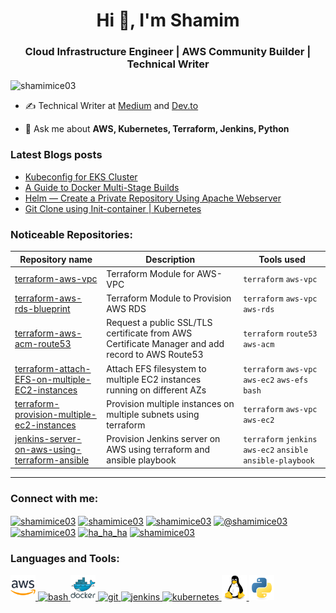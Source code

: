 <h1 align="center">Hi 👋, I'm Shamim </h1>
<h3 align="center"> Cloud Infrastructure Engineer | AWS Community Builder | Technical Writer </h3>

<p align="left"> <img src="https://komarev.com/ghpvc/?username=shamimice03&label=Profile%20views&color=0e75b6&style=flat" alt="shamimice03" /> </p>

-  ✍️ Technical Writer at [Medium](https://medium.com/@shamimice03) and [Dev.to](https://dev.to/shamimice03)

- 💬 Ask me about **AWS, Kubernetes, Terraform, Jenkins, Python**

### Latest Blogs posts
<!-- BLOG-POST-LIST:START -->
- [Kubeconfig for EKS Cluster](https://dev.to/aws-builders/kubeconfig-for-eks-cluster-4aga)
- [A Guide to Docker Multi-Stage Builds](https://dev.to/shamimice03/a-guide-to-docker-multi-stage-builds-2mcn)
- [Helm — Create a Private Repository Using Apache Webserver](https://dev.to/shamimice03/helm-create-a-private-repository-using-apache-webserver-4ofc)
- [Git Clone using Init-container | Kubernetes](https://dev.to/shamimice03/git-clone-using-init-container-kubernetes-3id4)
<!-- BLOG-POST-LIST:END -->

### Noticeable Repositories:
|  Repository name  | Description|  Tools used |
|-------------------------------|-------------------------------|-----------------------------|
| [terraform-aws-vpc](https://github.com/shamimice03/terraform-aws-vpc)   |Terraform Module for AWS-VPC |  `terraform` `aws-vpc` | 
| [terraform-aws-rds-blueprint](https://github.com/shamimice03/terraform-aws-rds-blueprint) | Terraform Module to Provision AWS RDS |  `terraform` `aws-vpc` `aws-rds` |
| [terraform-aws-acm-route53](https://github.com/shamimice03/terraform-aws-acm-route53)|Request a public SSL/TLS certificate from AWS Certificate Manager and add record to AWS Route53| `terraform` `route53` `aws-acm` |
| [terraform-attach-EFS-on-multiple-EC2-instances](https://github.com/shamimice03/terraform-attach-EFS-on-multiple-EC2-instances) | Attach EFS filesystem to multiple EC2 instances running on different AZs | `terraform` `aws-vpc` `aws-ec2` `aws-efs` `bash` |
| [terraform-provision-multiple-ec2-instances](https://github.com/shamimice03/terraform-provision-multiple-ec2-instances) | Provision multiple instances on multiple subnets using terraform | `terraform` `aws-vpc` `aws-ec2` |
| [jenkins-server-on-aws-using-terraform-ansible](https://github.com/shamimice03/jenkins-server-on-aws-using-terraform-ansible)| Provision Jenkins server on AWS using terraform and ansible playbook | `terraform` `jenkins` `aws-ec2` `ansible` `ansible-playbook` |

****

<h3 align="left">Connect with me:</h3>
<p align="left">
<a href="https://dev.to/shamimice03" target="blank"><img align="center" src="https://raw.githubusercontent.com/rahuldkjain/github-profile-readme-generator/master/src/images/icons/Social/devto.svg" alt="shamimice03" height="30" width="40" /></a>
<a href="https://twitter.com/shamimice03" target="blank"><img align="center" src="https://raw.githubusercontent.com/rahuldkjain/github-profile-readme-generator/master/src/images/icons/Social/twitter.svg" alt="shamimice03" height="30" width="40" /></a>
<a href="https://linkedin.com/in/shamimice03" target="blank"><img align="center" src="https://raw.githubusercontent.com/rahuldkjain/github-profile-readme-generator/master/src/images/icons/Social/linked-in-alt.svg" alt="shamimice03" height="30" width="40" /></a>
<a href="https://medium.com/@shamimice03" target="blank"><img align="center" src="https://raw.githubusercontent.com/rahuldkjain/github-profile-readme-generator/master/src/images/icons/Social/medium.svg" alt="@shamimice03" height="30" width="40" /></a>
<a href="https://www.codechef.com/users/shamimice03" target="blank"><img align="center" src="https://cdn.jsdelivr.net/npm/simple-icons@3.1.0/icons/codechef.svg" alt="shamimice03" height="30" width="40" /></a>
<a href="https://codeforces.com/profile/ha_ha_ha" target="blank"><img align="center" src="https://raw.githubusercontent.com/rahuldkjain/github-profile-readme-generator/master/src/images/icons/Social/codeforces.svg" alt="ha_ha_ha" height="30" width="40" /></a>
<a href="https://www.leetcode.com/shamimice03" target="blank"><img align="center" src="https://raw.githubusercontent.com/rahuldkjain/github-profile-readme-generator/master/src/images/icons/Social/leet-code.svg" alt="shamimice03" height="30" width="40" /></a>
</p>

<h3 align="left">Languages and Tools:</h3>
<p align="left"> <a href="https://aws.amazon.com" target="_blank" rel="noreferrer"> <img src="https://raw.githubusercontent.com/devicons/devicon/master/icons/amazonwebservices/amazonwebservices-original-wordmark.svg" alt="aws" width="40" height="40"/> </a> <a href="https://www.gnu.org/software/bash/" target="_blank" rel="noreferrer"> <img src="https://www.vectorlogo.zone/logos/gnu_bash/gnu_bash-icon.svg" alt="bash" width="40" height="40"/> </a> <a href="https://www.docker.com/" target="_blank" rel="noreferrer"> <img src="https://raw.githubusercontent.com/devicons/devicon/master/icons/docker/docker-original-wordmark.svg" alt="docker" width="40" height="40"/> </a> <a href="https://git-scm.com/" target="_blank" rel="noreferrer"> <img src="https://www.vectorlogo.zone/logos/git-scm/git-scm-icon.svg" alt="git" width="40" height="40"/> </a> <a href="https://www.jenkins.io" target="_blank" rel="noreferrer"> <img src="https://www.vectorlogo.zone/logos/jenkins/jenkins-icon.svg" alt="jenkins" width="40" height="40"/> </a> <a href="https://kubernetes.io" target="_blank" rel="noreferrer"> <img src="https://www.vectorlogo.zone/logos/kubernetes/kubernetes-icon.svg" alt="kubernetes" width="40" height="40"/> </a> <a href="https://www.linux.org/" target="_blank" rel="noreferrer"> <img src="https://raw.githubusercontent.com/devicons/devicon/master/icons/linux/linux-original.svg" alt="linux" width="40" height="40"/> </a> <a href="https://www.python.org" target="_blank" rel="noreferrer"> <img src="https://raw.githubusercontent.com/devicons/devicon/master/icons/python/python-original.svg" alt="python" width="40" height="40"/> </a> </p>
